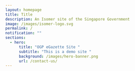 ```yaml
---
layout: homepage
title: Title
description: An Isomer site of the Singapore Government
image: /images/isomer-logo.svg
permalink: /
notification: ""
sections:
  - hero:
      title: "OGP eGazette Site "
      subtitle: "This is a demo site "
      background: /images/hero-banner.png
      url: /contact-us/
---
```

